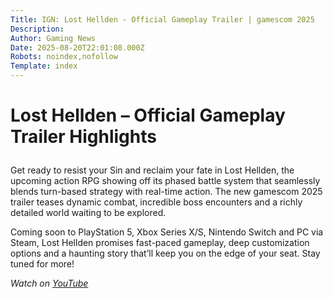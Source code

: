 ```yaml
---
Title: IGN: Lost Hellden - Official Gameplay Trailer | gamescom 2025
Description: 
Author: Gaming News
Date: 2025-08-20T22:01:08.000Z
Robots: noindex,nofollow
Template: index
---
```

<h1>
  
  
  Lost Hellden – Official Gameplay Trailer Highlights
</h1>

<p>Get ready to resist your Sin and reclaim your fate in Lost Hellden, the upcoming action RPG showing off its phased battle system that seamlessly blends turn-based strategy with real-time action. The new gamescom 2025 trailer teases dynamic combat, incredible boss encounters and a richly detailed world waiting to be explored.</p>

<p>Coming soon to PlayStation 5, Xbox Series X/S, Nintendo Switch and PC via Steam, Lost Hellden promises fast-paced gameplay, deep customization options and a haunting story that’ll keep you on the edge of your seat. Stay tuned for more!</p>

<p><em>Watch on <a href="https://www.youtube.com/watch?v=rGEi4fwPAX8" rel="noopener noreferrer">YouTube</a></em></p>

